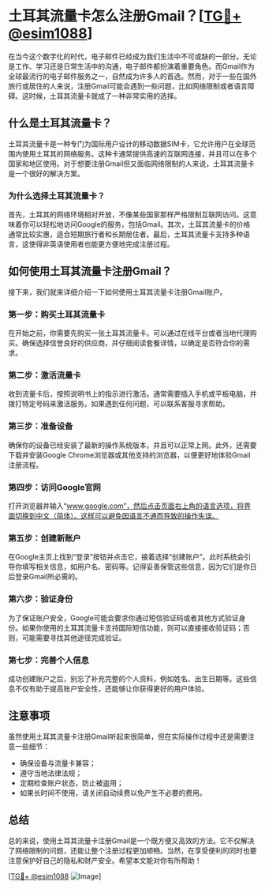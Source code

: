 # 土耳其流量卡怎么注册Gmail？[[TG💪+ @esim1088](https://t.me/s/esim1088)]

在当今这个数字化的时代，电子邮件已经成为我们生活中不可或缺的一部分。无论是工作、学习还是日常生活中的沟通，电子邮件都扮演着重要角色。而Gmail作为全球最流行的电子邮件服务之一，自然成为许多人的首选。然而，对于一些在国外旅行或居住的人来说，注册Gmail可能会遇到一些问题，比如网络限制或者语言障碍。这时候，土耳其流量卡就成了一种非常实用的选择。

## 什么是土耳其流量卡？

土耳其流量卡是一种专门为国际用户设计的移动数据SIM卡，它允许用户在全球范围内使用土耳其的网络服务。这种卡通常提供高速的互联网连接，并且可以在多个国家和地区使用。对于想要注册Gmail但又面临网络限制的人来说，土耳其流量卡是一个很好的解决方案。

### 为什么选择土耳其流量卡？

首先，土耳其的网络环境相对开放，不像某些国家那样严格限制互联网访问。这意味着你可以轻松地访问Google的服务，包括Gmail。其次，土耳其流量卡的价格通常比较实惠，适合短期旅行者和长期居住者。最后，土耳其流量卡支持多种语言，这使得非英语使用者也能更方便地完成注册过程。

## 如何使用土耳其流量卡注册Gmail？

接下来，我们就来详细介绍一下如何使用土耳其流量卡注册Gmail账户。

### 第一步：购买土耳其流量卡

在开始之前，你需要先购买一张土耳其流量卡。可以通过在线平台或者当地代理购买。确保选择信誉良好的供应商，并仔细阅读套餐详情，以确定是否符合你的需求。

### 第二步：激活流量卡

收到流量卡后，按照说明书上的指示进行激活。通常需要插入手机或平板电脑，并拨打特定号码来激活服务。如果遇到任何问题，可以联系客服寻求帮助。

### 第三步：准备设备

确保你的设备已经安装了最新的操作系统版本，并且可以正常上网。此外，还需要下载并安装Google Chrome浏览器或其他支持的浏览器，以便更好地体验Gmail注册流程。

### 第四步：访问Google官网

打开浏览器并输入“www.google.com”，然后点击页面右上角的语言选项，将界面切换到中文（简体）。这样可以避免因语言不通而导致的操作失误。

### 第五步：创建新账户

在Google主页上找到“登录”按钮并点击它，接着选择“创建账户”。此时系统会引导你填写相关信息，如用户名、密码等。记得妥善保管这些信息，因为它们是你日后登录Gmail所必需的。

### 第六步：验证身份

为了保证账户安全，Google可能会要求你通过短信验证码或者其他方式验证身份。如果你使用的土耳其流量卡支持国际短信功能，则可以直接接收验证码；否则，可能需要寻找其他途径完成验证。

### 第七步：完善个人信息

成功创建账户之后，别忘了补充完整的个人资料，例如姓名、出生日期等。这些信息不仅有助于提高账户安全性，还能够让你获得更好的用户体验。

## 注意事项

虽然使用土耳其流量卡注册Gmail听起来很简单，但在实际操作过程中还是需要注意一些细节：

- 确保设备与流量卡兼容；
- 遵守当地法律法规；
- 定期检查账户状态，防止被盗用；
- 如果长时间不使用，请关闭自动续费以免产生不必要的费用。

## 总结

总的来说，使用土耳其流量卡注册Gmail是一个既方便又高效的方法。它不仅解决了网络限制的问题，还能让整个注册过程更加顺畅。当然，在享受便利的同时也要注意保护好自己的隐私和财产安全。希望本文能对你有所帮助！

[[TG💪+ @esim1088](https://t.me/s/esim1088) ![Image](https://i.postimg.cc/4NQfJmqS/Snipaste-2025-05-13-00-14-12.png)]